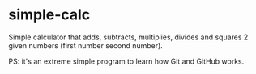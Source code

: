 # simple-calc
Simple calculator that adds, subtracts, multiplies, divides and squares 2 given numbers (first number <operation> second number).  
  
PS: it's an extreme simple program to learn how Git and GitHub works.
